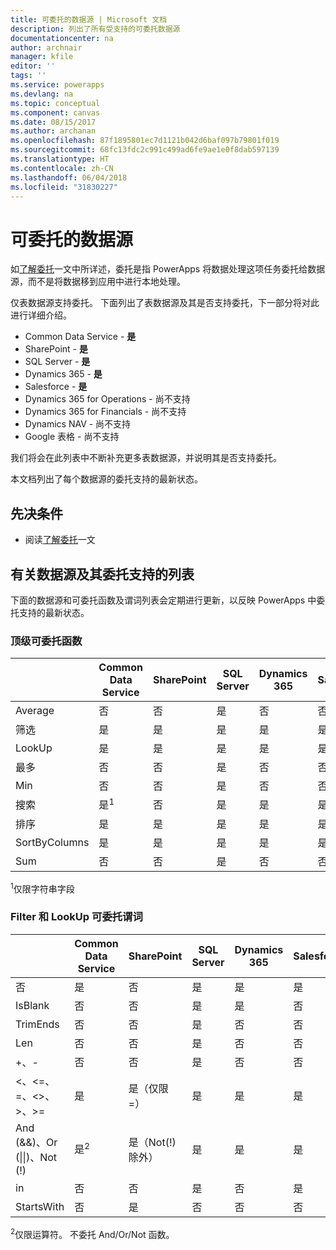 ```yaml
---
title: 可委托的数据源 | Microsoft 文档
description: 列出了所有受支持的可委托数据源
documentationcenter: na
author: archnair
manager: kfile
editor: ''
tags: ''
ms.service: powerapps
ms.devlang: na
ms.topic: conceptual
ms.component: canvas
ms.date: 08/15/2017
ms.author: archanan
ms.openlocfilehash: 87f1895801ec7d1121b042d6baf097b79801f019
ms.sourcegitcommit: 68fc13fdc2c991c499ad6fe9ae1e0f8dab597139
ms.translationtype: HT
ms.contentlocale: zh-CN
ms.lasthandoff: 06/04/2018
ms.locfileid: "31830227"
---
```

# <a name="delegable-data-sources"></a>可委托的数据源
如[了解委托](delegation-overview.md)一文中所详述，委托是指 PowerApps 将数据处理这项任务委托给数据源，而不是将数据移到应用中进行本地处理。

仅表数据源支持委托。 下面列出了表数据源及其是否支持委托，下一部分将对此进行详细介绍。

* Common Data Service - **是**
* SharePoint - **是**
* SQL Server - **是**
* Dynamics 365 - **是**
* Salesforce - **是**
* Dynamics 365 for Operations - 尚不支持
* Dynamics 365 for Financials - 尚不支持
* Dynamics NAV - 尚不支持
* Google 表格 - 尚不支持

我们将会在此列表中不断补充更多表数据源，并说明其是否支持委托。

本文档列出了每个数据源的委托支持的最新状态。

## <a name="prerequisites"></a>先决条件

* 阅读[了解委托](delegation-overview.md)一文

## <a name="list-of-data-sources-and-supported-delegation"></a>有关数据源及其委托支持的列表
下面的数据源和可委托函数及谓词列表会定期进行更新，以反映 PowerApps 中委托支持的最新状态。

### <a name="top-level-delegable-functions"></a>顶级可委托函数
| &nbsp; | Common Data Service | SharePoint | SQL Server | Dynamics 365 | Salesforce |
| --- | --- | --- | --- | --- | --- |
| Average |否 |否 |是 |否 |否 |
| 筛选 |是 |是 |是 |是 |是 |
| LookUp |是 |是 |是 |是 |是 |
| 最多 |否 |否 |是 |否 |否 |
| Min |否 |否 |是 |否 |否 |
| 搜索 |是<sup>1</sup> |否 |是 |是 |是 |
| 排序 |是 |是 |是 |是 |是 |
| SortByColumns |是 |是 |是 |是 |是 |
| Sum |否 |否 |是 |否 |否 |

<sup>1</sup>仅限字符串字段

### <a name="filter-and-lookup-delegable-predicates"></a>Filter 和 LookUp 可委托谓词
| &nbsp; | Common Data Service | SharePoint | SQL Server | Dynamics 365 | Salesforce |
| --- | --- | --- | --- | --- | --- |
| 否 |是 |否 |是 |是 |是 |
| IsBlank |否 |否 |是 |是 |否 |
| TrimEnds |否 |否 |是 |否 |否 |
| Len |否 |否 |是 |否 |否 |
| +、- |否 |否 |是 |否 |否 |
| <、<=、=、<>、>、>= |是 |是（仅限 =） |是 |是 |是 |
| And (&&)、Or (&#124;&#124;)、Not (!) |是<sup>2</sup> |是（Not(!) 除外） |是 |是 |是 |
| in |否 |否 |是 |否 |是 |
| StartsWith |否 |是 |否 |否 |否 |

<sup>2</sup>仅限运算符。 不委托 And/Or/Not 函数。
